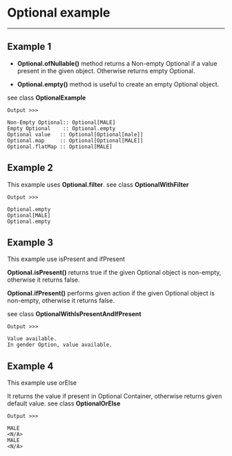
# Optional example
---

## Example 1

* **Optional.ofNullable()** method returns a Non-empty Optional if a value present in the given object. Otherwise returns empty Optional.

* **Optional.empty()** method is useful to create an empty Optional object.

see class **OptionalExample**

```
Output >>> 

Non-Empty Optional:: Optional[MALE]
Empty Optional    :: Optional.empty
Optional value   :: Optional[Optional[male]]
Optional.map     :: Optional[Optional[MALE]]
Optional.flatMap :: Optional[MALE]
```

## Example 2

This example uses **Optional.filter**. see class **OptionalWithFilter**

```
Output >>>

Optional.empty
Optional[MALE]
Optional.empty
```

## Example 3

This example use isPresent and ifPresent

**Optional.isPresent()** returns true if the given Optional object is non-empty, otherwise it returns false.

**Optional.ifPresent()** performs given action if the given Optional object is non-empty, otherwise it returns false.

see class **OptionalWithIsPresentAndIfPresent**

```
Output >>>

Value available.
In gender Option, value available.
```

## Example 4

This example use orElse

It returns the value if present in Optional Container, otherwise returns given default value. see class **OptionalOrElse**

```
Output >>>

MALE
<N/A>
MALE
<N/A>
```







